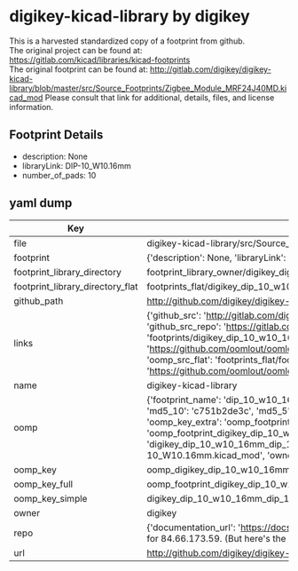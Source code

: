 # digikey-kicad-library by digikey  
This is a harvested standardized copy of a footprint from github.  
The original project can be found at:  
https://gitlab.com/kicad/libraries/kicad-footprints  
The original footprint can be found at:
http://gitlab.com/digikey/digikey-kicad-library/blob/master/src/Source_Footprints/Zigbee_Module_MRF24J40MD.kicad_mod
Please consult that link for additional, details, files, and license information.  
## Footprint Details
* description: None  
* libraryLink: DIP-10_W10.16mm  
* number_of_pads: 10  
## yaml dump  
| Key | Value |  
| --- | --- |  
| file | digikey-kicad-library/src/Source_Footprints/DIP-10_W10.16mm.kicad_mod |  
| footprint | {'description': None, 'libraryLink': 'DIP-10_W10.16mm', 'number_of_pads': 10} |  
| footprint_library_directory | footprint_library_owner/digikey_digikey-kicad-library |  
| footprint_library_directory_flat | footprints_flat/digikey_dip_10_w10_16mm_dip_10_w10_16mm/working |  
| github_path | http://github.com/digikey/digikey-kicad-library/blob/master/src/Source_Footprints/DIP-10_W10.16mm.kicad_mod |  
| links | {'github_src': 'http://gitlab.com/digikey/digikey-kicad-library/blob/master/src/Source_Footprints/Zigbee_Module_MRF24J40MD.kicad_mod', 'github_src_repo': 'https://gitlab.com/kicad/libraries/kicad-footprints', 'oomp_bot': 'footprints/digikey_dip_10_w10_16mm_dip_10_w10_16mm/working', 'oomp_bot_github': 'https://github.com/oomlout/oomlout_oomp_footprint_bot/tree/main/footprints/digikey_dip_10_w10_16mm_dip_10_w10_16mm/working', 'oomp_src_flat': 'footprints_flat/footprints_flat/digikey_dip_10_w10_16mm_dip_10_w10_16mm/working', 'oomp_src_flat_github': 'https://github.com/oomlout/oomlout_oomp_footprint_src/tree/main/footprints_flat/digikey_dip_10_w10_16mm_dip_10_w10_16mm/working'} |  
| name | digikey-kicad-library |  
| oomp | {'footprint_name': 'dip_10_w10_16mm', 'library_name': 'dip_10_w10_16mm_kicad_mod', 'md5': 'c751b2de3c83024da915dd9fd7fd401b', 'md5_10': 'c751b2de3c', 'md5_5': 'c751b', 'md5_6': 'c751b2', 'oomp_key': 'oomp_digikey_dip_10_w10_16mm_dip_10_w10_16mm', 'oomp_key_extra': 'oomp_footprint_digikey_dip_10_w10_16mm_dip_10_w10_16mm', 'oomp_key_full': 'oomp_footprint_digikey_dip_10_w10_16mm_dip_10_w10_16mm_c751b2', 'oomp_key_simple': 'digikey_dip_10_w10_16mm_dip_10_w10_16mm', 'original_filename': 'digikey-kicad-library/src/Source_Footprints/DIP-10_W10.16mm.kicad_mod', 'owner_name': 'digikey'} |  
| oomp_key | oomp_digikey_dip_10_w10_16mm_dip_10_w10_16mm |  
| oomp_key_full | oomp_footprint_digikey_dip_10_w10_16mm_dip_10_w10_16mm |  
| oomp_key_simple | digikey_dip_10_w10_16mm_dip_10_w10_16mm |  
| owner | digikey |  
| repo | {'documentation_url': 'https://docs.github.com/rest/overview/resources-in-the-rest-api#rate-limiting', 'message': "API rate limit exceeded for 84.66.173.59. (But here's the good news: Authenticated requests get a higher rate limit. Check out the documentation for more details.)"} |  
| url | http://github.com/digikey/digikey-kicad-library |  

